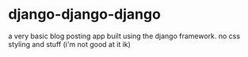 # django-django-django
a very basic blog posting app built using the django framework. no css styling and stuff (i'm not good at it ik)
